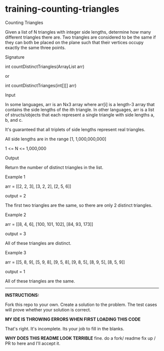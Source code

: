 # training-counting-triangles

Counting Triangles

Given a list of N triangles with integer side lengths, determine how many different triangles there are. Two triangles are considered to be the same if they can both be placed on the plane such that their vertices occupy exactly the same three points.

Signature

int countDistinctTriangles(ArrayList<Sides> arr)

or

int countDistinctTrianges(int[][] arr)

Input

In some languages, arr is an Nx3 array where arr[i] is a length-3 array that contains the side lengths of the ith triangle. In other languages, arr is a list of structs/objects that each represent a single triangle with side lengths a, b, and c.

It's guaranteed that all triplets of side lengths represent real triangles.

All side lengths are in the range [1, 1,000,000,000]

1 <= N <= 1,000,000

Output

Return the number of distinct triangles in the list.

Example 1

arr = [[2, 2, 3], [3, 2, 2], [2, 5, 6]]

output = 2

The first two triangles are the same, so there are only 2 distinct triangles.

Example 2

arr = [[8, 4, 6], [100, 101, 102], [84, 93, 173]]

output = 3

All of these triangles are distinct.

Example 3

arr = [[5, 8, 9], [5, 9, 8], [9, 5, 8], [9, 8, 5], [8, 9, 5], [8, 5, 9]]

output = 1

All of these triangles are the same.

---
**INSTRUCTIONS:**

Fork this repo to your own. Create a solution to the problem. The test cases will prove whether your solution is correct.


**MY IDE IS THROWING ERRORS WHEN FIRST LOADING THIS CODE**

That's right. It's incomplete. Its your job to fill in the blanks.

**WHY DOES THIS README LOOK TERRIBLE**
fine. do a fork/ readme fix up / PR to here and I'll accept it.
